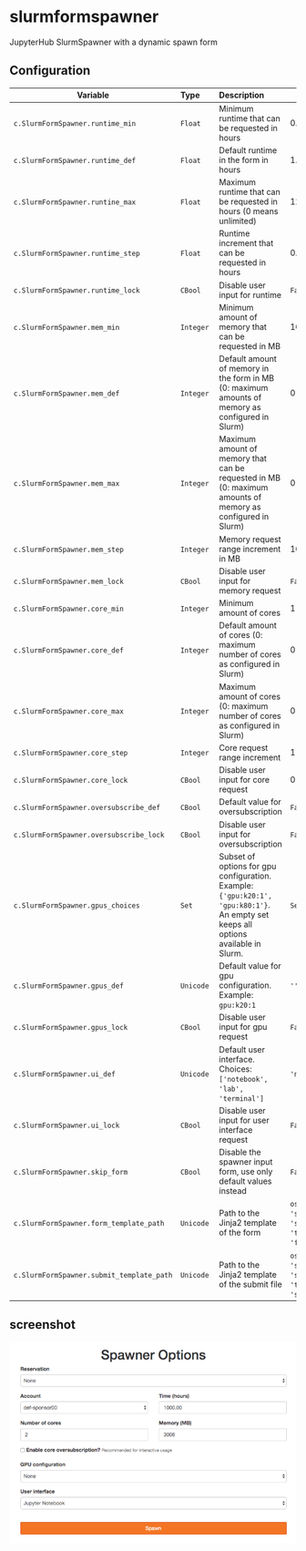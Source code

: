# slurmformspawner
JupyterHub SlurmSpawner with a dynamic spawn form

## Configuration


| Variable                          | Type    | Description                                     | Default |
| --------------------------------- | :------ | :---------------------------------------------- | ------- |
| `c.SlurmFormSpawner.runtime_min`  | `Float` | Minimum runtime that can be requested in hours  | 0.25    |
| `c.SlurmFormSpawner.runtime_def`  | `Float` | Default runtime in the form in hours            | 1.0     |
| `c.SlurmFormSpawner.runtine_max`  | `Float` | Maximum runtime that can be requested in hours (0 means unlimited) | 12.0 |
| `c.SlurmFormSpawner.runtime_step` | `Float` | Runtime increment that can be requested in hours | 0.25 |
| `c.SlurmFormSpawner.runtime_lock` | `CBool`  | Disable user input for runtime | `False` |
| `c.SlurmFormSpawner.mem_min`      | `Integer` | Minimum amount of memory that can be requested in MB | 1024 |
| `c.SlurmFormSpawner.mem_def`      | `Integer` | Default amount of memory in the form in MB (0: maximum amounts of memory as configured in Slurm) | 0 |
| `c.SlurmFormSpawner.mem_max`      | `Integer` | Maximum amount of memory that can be requested in MB (0: maximum amounts of memory as configured in Slurm) | 0 |
| `c.SlurmFormSpawner.mem_step`     | `Integer` | Memory request range increment in MB | 1024 |
| `c.SlurmFormSpawner.mem_lock`     | `CBool`    | Disable user input for memory request | `False` |
| `c.SlurmFormSpawner.core_min`     | `Integer` | Minimum amount of cores | 1 |
| `c.SlurmFormSpawner.core_def`     | `Integer` | Default amount of cores (0: maximum number of cores as configured in Slurm) | 0 |
| `c.SlurmFormSpawner.core_max`     | `Integer` | Maximum amount of cores (0: maximum number of cores as configured in Slurm) | 0 |
| `c.SlurmFormSpawner.core_step`    | `Integer` | Core request range increment | 1 |
| `c.SlurmFormSpawner.core_lock`    | `CBool` | Disable user input for core request | 0 |
| `c.SlurmFormSpawner.oversubscribe_def`    | `CBool` | Default value for oversubscription | `False` |
| `c.SlurmFormSpawner.oversubscribe_lock`   | `CBool` | Disable user input for oversubscription | `False` |
| `c.SlurmFormSpawner.gpus_choices` | `Set` | Subset of options for gpu configuration. Example: `{'gpu:k20:1', 'gpu:k80:1'}`. An empty set keeps all options available in Slurm. | `Set()` |
| `c.SlurmFormSpawner.gpus_def`     | `Unicode` | Default value for gpu configuration. Example: `gpu:k20:1` | `''` |
| `c.SlurmFormSpawner.gpus_lock`    | `CBool` | Disable user input for gpu request | `False` |
| `c.SlurmFormSpawner.ui_def`       | `Unicode` | Default user interface. Choices: `['notebook', 'lab', 'terminal']` | `'notebook'` |
| `c.SlurmFormSpawner.ui_lock`      | `CBool` | Disable user input for user interface request | `False` |
| `c.SlurmFormSpawner.skip_form`    | `CBool` | Disable the spawner input form, use only default values instead | `False` |
| `c.SlurmFormSpawner.form_template_path` | `Unicode` | Path to the Jinja2 template of the form | `os.path.join(sys.prefix, 'share',  'slurmformspawner', 'templates', 'form.html')` |
| `c.SlurmFormSpawner.submit_template_path` | `Unicode` | Path to the Jinja2 template of the submit file | `os.path.join(sys.prefix, 'share', 'slurmformspawner', 'templates', 'submit.sh')` |

## screenshot

![form_screenshot](screenshot.png "Form screenshot")
